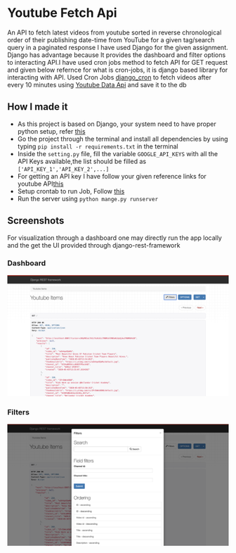 # Youtube Fetch Api
An API to fetch latest videos from youtube sorted in reverse chronological order of their publishing date-time from YouTube for a given tag/search query in a paginated response
I have used Django for the given assignment. Django has advantage because It provides the dashboard and filter options to interacting API.I have used cron jobs method to fetch API for GET request and given below refernce for what is cron-jobs, it is django based library for interacting with API.
Used Cron Jobs [django_cron](https://django-cron.readthedocs.io/en/latest/introduction.html) to fetch videos after every 10 minutes using [Youtube Data Api](https://developers.google.com/youtube/v3/docs/search/list) and save it to the db

## How I made it 
- As this project is based on Django, your system need to have proper python setup, refer [this](https://www.python.org/downloads/)
- Go the project through the terminal and install all dependencies by using typing `pip install -r requirements.txt` in the terminal
- Inside the `setting.py` file, fill the variable `GOOGLE_API_KEYS` with all the API Keys available,the list should be filled as `['API_KEY_1','API_KEY_2',...]`
- For getting an API key I have follow your given reference links for youtube API[this](https://developers.google.com/youtube/v3/getting-started)
- Setup crontab to run Job, Follow [this](https://django-cron.readthedocs.io/en/latest/installation.html)
- Run the server using `python mange.py runserver`

## Screenshots
For visualization through a dashboard one may directly run the app locally and the get the UI provided through django-rest-framework

### Dashboard
![Dashboard](screenshot/dashboard.png)

### Filters
![Filters](screenshot/filters.png)
